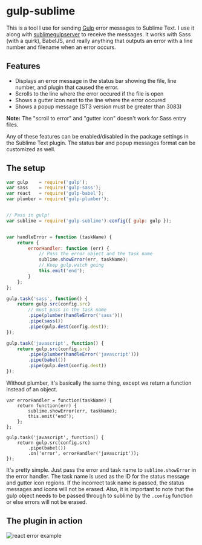# gulp-sublime

This is a tool I use for sending [Gulp](https://github.com/gulpjs/gulp/) error messages to Sublime Text. I use it along with  [sublimegulpserver](https://github.com/anthonykoch/sublimegulpserver) to receive the messages. It works with Sass (with a quirk), BabelJS, and really anything that outputs an error with a line number and filename when an error occurs. 

## Features
- Displays an error message in the status bar showing the file, line number, and plugin that caused the error. 
- Scrolls to the line where the error occured if the file is open 
- Shows a gutter icon next to the line where the error occured 
- Shows a popup message (ST3 version must be greater than 3083) 

__Note:__  The "scroll to error" and "gutter icon" doesn't work for Sass entry files. 

Any of these features can be enabled/disabled in the package settings in the Sublime Text plugin. The status bar and popup messages format can be customized as well. 

## The setup 

```Javascript
var gulp    = require('gulp');
var sass    = require('gulp-sass');
var react   = require('gulp-babel');
var plumber = require('gulp-plumber');


// Pass in gulp!
var sublime = require('gulp-sublime').config({ gulp: gulp });


var handleError = function (taskName) {
	return { 
		errorHandler: function (err) {
			// Pass the error object and the task name 
			sublime.showError(err, taskName);
			// Keep gulp.watch going 
			this.emit('end');
		} 
	};
};

gulp.task('sass', function() {
	return gulp.src(config.src)
		// must pass in the task name 
		.pipe(plumber(handleError('sass')))
		.pipe(sass())
		.pipe(gulp.dest(config.dest));
});

gulp.task('javascript', function() {
	return gulp.src(config.src)
		.pipe(plumber(handleError('javascript')))
		.pipe(babel())
		.pipe(gulp.dest(config.dest))
});
```

Without plumber, it's basically the same thing, except we return a function instead of an object. 

```
var errorHandler = function(taskName) {
	return function(err) {
		sublime.showError(err, taskName);
		this.emit('end');
	};
};

gulp.task('javascript', function() {
	return gulp.src(config.src)
		.pipe(babel())
		.on('error', errorHandler('javascript'));
});
```

It's pretty simple. Just pass the error and task name to `sublime.showError` in the error handler. The task name is used as the ID for the status message and gutter icon regions. If the incorrect task name is passed, the status messages and icons will not be erased. Also, it is important to note that the gulp object needs to be passed through to sublime by the `.config` function or else errors will not be erased.  

## The plugin in action 
![react error example](https://github.com/anthonykoch/gulp-sublime/blob/master/images/jsx-error.png)




